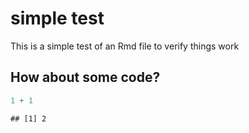 





# simple test

This is a simple test of an Rmd file to verify things work

## How about some code?


```r
1 + 1
```

```
## [1] 2
```



